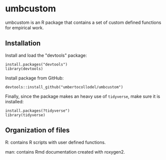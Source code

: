 # umbcustom

umbcustom is an R package that contains a set of custom defined functions for empirical work.

## Installation

Install and load the "devtools" package:
```
install.packages("devtools")
library(devtools)
```
Install package from GitHub:

```
devtools::install_github("umbertocollodel/umbcustom")
```
Finally, since the package makes an heavy use of ```tidyverse```, make sure it is installed:

```
install.packages(?tidyverse")
library(tidyverse)
```

## Organization of files

R: contains R scripts with user defined functions.

man: contains Rmd documentation created with roxygen2.

